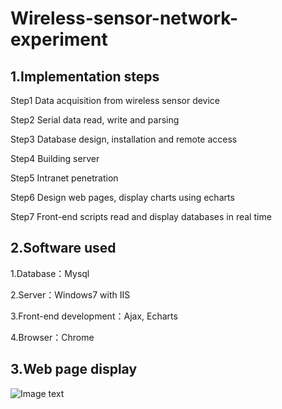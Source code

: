 # Wireless-sensor-network-experiment
## 1.Implementation steps

Step1 Data acquisition from wireless sensor device 

Step2 Serial data read, write and parsing

Step3 Database design, installation and remote access

Step4 Building server

Step5 Intranet penetration

Step6 Design web pages, display charts using echarts

Step7 Front-end scripts read and display databases in real time

## 2.Software used
1.Database：Mysql

2.Server：Windows7 with IIS

3.Front-end development：Ajax, Echarts

4.Browser：Chrome

## 3.Web page display

![Image text](https://raw.github.com/yourName/repositpry/master/yourprojectName/img-folder/test.jpg)
